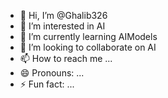 - 👋 Hi, I’m @Ghalib326
- 👀 I’m interested in AI
- 🌱 I’m currently learning AIModels
- 💞️ I’m looking to collaborate on AI 
- 📫 How to reach me ...
- 😄 Pronouns: ...
- ⚡ Fun fact: ...

<!---
Ghalib326/Ghalib326 is a ✨ special ✨ repository because its `README.md` (this file) appears on your GitHub profile.
You can click the Preview link to take a look at your changes.
--->
